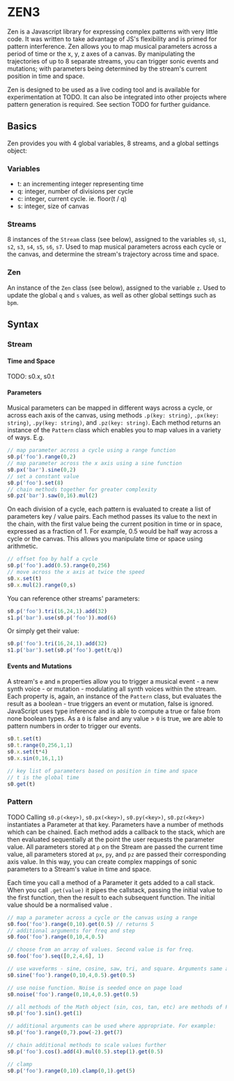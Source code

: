 # ZEN3
Zen is a Javascript library for expressing complex patterns with very little code. It was written to take advantage of JS's flexibility and is primed for pattern interference. Zen allows you to map musical parameters across a period of time or the x, y, z axes of a canvas. By manipulating the trajectories of up to 8 separate streams, you can trigger sonic events and mutations; with parameters being determined by the stream's current position in time and space.

Zen is designed to be used as a live coding tool and is available for experimentation at TODO. It can also be integrated into other projects where pattern generation is required. See section TODO for further guidance.
## Basics
Zen provides you with 4 global variables, 8 streams, and a global settings object:
### Variables
* t: an incrementing integer representing time
* q: integer, number of divisions per cycle
* c: integer, current cycle. ie. floor(t / q)
* s: integer, size of canvas

### Streams
8 instances of the `Stream` class (see below), assigned to the variables `s0`, `s1`, `s2`, `s3`, `s4`, `s5`, `s6`, `s7`. Used to map musical parameters across each cycle or the canvas, and determine the stream's trajectory across time and space.
### Zen
An instance of the `Zen` class (see below), assigned to the variable `z`. Used to update the global `q` and `s` values, as well as other global settings such as `bpm`.

## Syntax
### Stream
#### Time and Space
TODO: s0.x, s0.t
#### Parameters
Musical parameters can be mapped in different ways across a cycle, or across each axis of the canvas, using methods `.p(key: string)`, `.px(key: string)`, `.py(key: string)`, and `.pz(key: string)`. Each method returns an instance of the `Pattern` class which enables you to map values in a variety of ways. E.g.
```js
// map parameter across a cycle using a range function
s0.p('foo').range(0,2)
// map parameter across the x axis using a sine function
s0.px('bar').sine(0,2)
// set a constant value
s0.p('foo').set(8)
// chain methods together for greater complexity
s0.pz('bar').saw(0,16).mul(2)
```
On each division of a cycle, each pattern is evaluated to create a list of parameters key / value pairs. Each method passes its value to the next in the chain, with the first value being the current position in time or in space, expressed as a fraction of 1. For example, 0.5 would be half way across a cycle or the canvas. This allows you manipulate time or space using arithmetic.
```js
// offset foo by half a cycle
s0.p('foo').add(0.5).range(0,256)
// move across the x axis at twice the speed
s0.x.set(t)
s0.x.mul(2).range(0,s)
```

You can reference other streams' parameters:
```js
s0.p('foo').tri(16,24,1).add(32)
s1.p('bar').use(s0.p('foo')).mod(6)
```

Or simply get their value:
```js
s0.p('foo').tri(16,24,1).add(32)
s1.p('bar').set(s0.p('foo').get(t/q))
```
#### Events and Mutations
A stream's `e` and `m` properties allow you to trigger a musical event - a new synth voice - or mutation - modulating all synth voices within the stream. Each property is, again, an instance of the `Pattern` class, but evaluates the result as a boolean - true triggers an event or mutation, false is ignored. JavaScript uses type inference and is able to compute a true or false from none boolean types. As a `0` is false and any value > `0` is true, we are able to pattern numbers in order to trigger our events.




```js
s0.t.set(t)
s0.t.range(0,256,1,1)
s0.x.set(t*4)
s0.x.sin(0,16,1,1)

// key list of parameters based on position in time and space
// t is the global time
s0.get(t)
```



### Pattern
TODO
Calling `s0.p(<key>)`, `s0.px(<key>)`, `s0.py(<key>)`, `s0.pz(<key>)` instantiates a Parameter at that key. Parameters have a number of methods which can be chained. Each method adds a callback to the stack, which are then evaluated sequentially at the point the user requests the parameter value. All parameters stored at `p` on the Stream are passed the current time value, all parameters stored at `px`, `py`, and `pz` are passed their corresponding axis value. In this way, you can create complex mappings of sonic parameters to a Stream's value in time and space.

Each time you call a method of a Parameter it gets added to a call stack. When you call `.get(value)` it pipes the callstack, passing the initial value to the first function, then the result to each subsequent function. The initial value should be a normalised value .

```js
// map a parameter across a cycle or the canvas using a range
s0.foo('foo').range(0,10).get(0.5) // returns 5
// additional arguments for freq and step
s0.foo('foo').range(0,10,4,0.5)

// choose from an array of values. Second value is for freq.
s0.foo('foo').seq([0,2,4,6], 1)

// use waveforms - sine, cosine, saw, tri, and square. Arguments same as range...
s0.sine('foo').range(0,10,4,0.5).get(0.5)

// use noise function. Noise is seeded once on page load
s0.noise('foo').range(0,10,4,0.5).get(0.5)

// all methods of the Math object (sin, cos, tan, etc) are methods of Parameter (see https://developer.mozilla.org/en-US/docs/Web/JavaScript/Reference/Global_Objects/Math)
s0.p('foo').sin().get(1)

// additional arguments can be used where appropriate. For example:
s0.p('foo').range(0,7).pow(-2).get(7)

// chain additional methods to scale values further
s0.p('foo').cos().add(4).mul(0.5).step(1).get(0.5)

// clamp
s0.p('foo').range(0,10).clamp(0,1).get(5)
```
